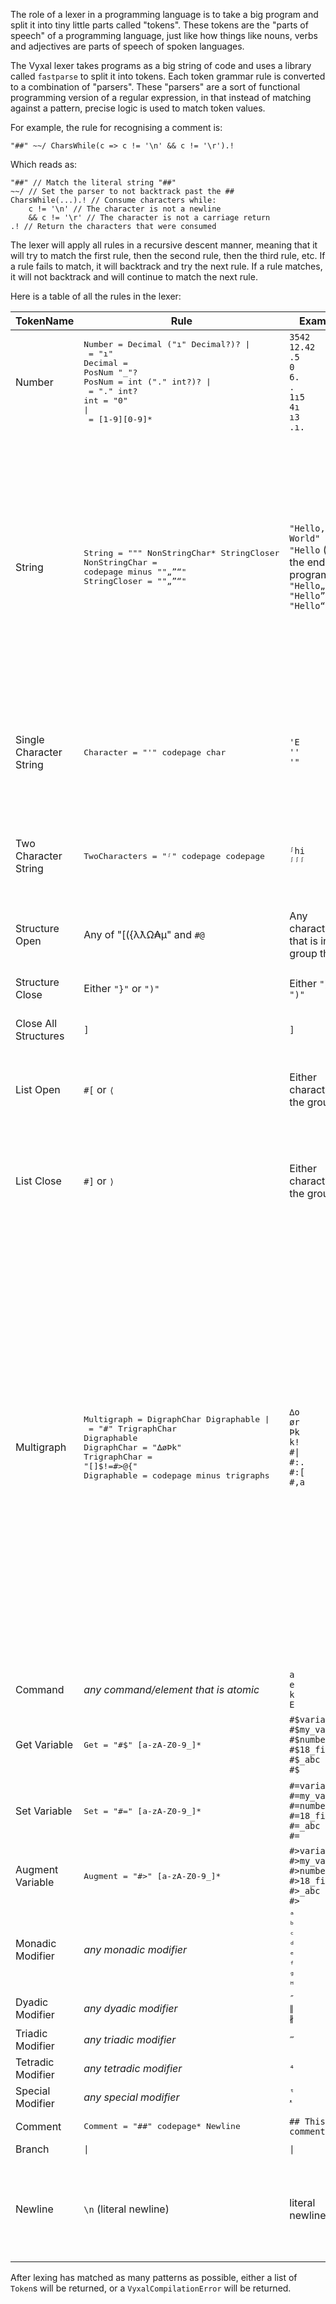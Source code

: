 The role of a lexer in a programming language is to take a big program and split it into tiny little parts called "tokens". These tokens are the "parts of speech" of a programming language, just like how things like nouns, verbs and adjectives are parts of speech of spoken languages.

The Vyxal lexer takes programs as a big string of code and uses a library called `fastparse` to split it into tokens. Each token grammar rule is converted to a
combination of "parsers". These "parsers" are a sort of functional programming
version of a regular expression, in that instead of matching against a pattern,
precise logic is used to match token values.

For example, the rule for recognising a comment is:

```
"##" ~~/ CharsWhile(c => c != '\n' && c != '\r').!
```

Which reads as:

```
"##" // Match the literal string "##"
~~/ // Set the parser to not backtrack past the ##
CharsWhile(...).! // Consume characters while:
    c != '\n' // The character is not a newline
    && c != '\r' // The character is not a carriage return
.! // Return the characters that were consumed
```

The lexer will apply all rules in a recursive descent manner, meaning that it will try to match the first rule, then the second rule, then the third rule, etc. If a rule fails to match, it will backtrack and try the next rule. If a rule matches, it will not backtrack and will continue to match the next rule.

Here is a table of all the rules in the lexer:

| TokenName               | Rule                                                                                                                                                                                                   | Example                                                                                       | Notes                                                                                                                                                                                                                                                                                                                                                            |
|-------------------------|--------------------------------------------------------------------------------------------------------------------------------------------------------------------------------------------------------|-----------------------------------------------------------------------------------------------|------------------------------------------------------------------------------------------------------------------------------------------------------------------------------------------------------------------------------------------------------------------------------------------------------------------------------------------------------------------|
| Number                  | <pre>Number  = Decimal ("ı" Decimal?)? \|<br>        = "ı"<br>Decimal = PosNum "_"?<br>PosNum  = int ("." int?)? \|<br>        = "." int?<br>int     = "0" \|<br>        = [1-9][0-9]*<br></pre> | `3542`<br>`12.42`<br>`.5`<br>`0`<br>`6.`<br>`.`<br>`1ı5`<br>`4ı`<br>`ı3`<br>`.ı.`             |                                                                                                                                                                                                                                                                                                                                                                  |
| String                  | <pre>String = "\"" NonStringChar* StringCloser<br>NonStringChar = codepage minus "\"„”“"<br>StringCloser = "\"„”“"<br></pre>                                                                 | `"Hello, World"`<br>`"Hello` (at the end of a program)<br>`"Hello„`<br>`"Hello”`<br>`"Hello“` | The four different string closers represent the string type.<br><br>" -> Normal string<br>„ -> Close compressed number<br>” -> Close dictionary compressed string<br>“ -> Close base-255 compressed string                                                                                                                                                       |
| Single Character String | <pre>Character = "'" codepage char<br></pre>                                                                                                                                                       | `'E`<br>`''`<br>`'"`                                                                          | The character can be `'` and it won't try and include any more characters                                                                                                                                                                                                                                                                                        |
| Two Character String    | <pre>TwoCharacters = "ᶴ" codepage codepage<br></pre>                                                                                                                                           | `ᶴhi`<br>`ᶴᶴᶴ`                                                                                | The characters can include `ᶴ` and it won't try and include any more characters                                                                                                                                                                                                                                                                                  |
| Structure Open          | Any of "[({λƛΩ₳µ" and `#@`                                                                                                                                                                             | Any character that is in the group there                                                      |                                                                                                                                                                                                                                                                                                                                                                  |
| Structure Close         | Either `"}"` or `")"`                                                                                                                                                                                  | Either `"}"` or `")"`                                                                         | `")"` closes two structures at once                                                                                                                                                                                                                                                                                                                              |
| Close All Structures    | `]`                                                                                                                                                                                                    | `]`                                                                                           |                                                                                                                                                                                                                                                                                                                                                                  |
| List Open               | `#[` or `⟨`                                                                                                                                                                                            | Either character in the group                                                                 | The angled bracket is not in the codepage, but is accepted in utf-8 files                                                                                                                                                                                                                                                                                        |
| List Close              | `#]` or `⟩`                                                                                                                                                                                            | Either character in the group                                                                 | The angled bracket is not in the codepage, but is accepted in utf-8 files                                                                                                                                                                                                                                                                                        |
| Multigraph              | <pre>Multigraph = DigraphChar Digraphable \|<br>           = "#" TrigraphChar Digraphable<br>DigraphChar = "∆øÞk"<br>TrigraphChar = "[]$!=#>@{"<br>Digraphable = codepage minus trigraphs | `∆o`<br>`ør`<br>`Þk`<br>`k!`<br>`#\|`<br>`#:.`<br>`#:[`<br>`#,a`                              | `#:` followed by any character is a syntax trigraph. The `#:[` case needed to be explicitly defined for lexing priority reasons.<br><br>`#.` followed by any character is a updot trigraph. Something like `#.A` will be equivalent to a literal `Ȧ`<br><br>`#,` followed by any character is a downdot trigrahp. Something like `#,A` will be equivalent to `Ạ` |
| Command                 | *any command/element that is atomic*                                                                                                                                                                   | `a`<br>`e`<br>`k`<br>`E`                                                                      |                                                                                                                                                                                                                                                                                                                                                                  |
| Get Variable            | <pre>Get = "#$" [a-zA-Z0-9_]*</pre>                                                                                                                                                            | `#$variable`<br>`#$my_var`<br>`#$number_15`<br>`#$18_fingers`<br>`#$_abc`<br>`#$`             | Empty variable name gets ghost variable                                                                                                                                                                                                                                                                                                                          |
| Set Variable            | <pre>Set = "#=" [a-zA-Z0-9_]*</pre>                                                                                                                                                            | `#=variable`<br>`#=my_var`<br>`#=number_15`<br>`#=18_fingers`<br>`#=_abc`<br>`#=`             | Empty variable name sets ghost variable                                                                                                                                                                                                                                                                                                                          |
| Augment Variable        | <pre>Augment = "#>" [a-zA-Z0-9_]*</pre>                                                                                                                                                        | `#>variable`<br>`#>my_var`<br>`#>number_15`<br>`#>18_fingers`<br>`#>_abc`<br>`#>`             |                                                                                                                                                                                                                                                                                                                                                                  |
| Monadic Modifier        | *any monadic modifier*                                                                                                                                                                                 | `ᵃ`<br>`ᵇ`<br>`ᶜ`<br>`ᵈ`<br>`ᵉ`<br>`ᶠ`<br>`ᶢ`<br>`ᴴ`                                          | There are many more monadic modifiers                                                                                                                                                                                                                                                                                                                            |
| Dyadic Modifier         | *any dyadic modifier*                                                                                                                                                                                  | `″`<br>`∥`<br>`∦`                                                                             |                                                                                                                                                                                                                                                                                                                                                                  |
| Triadic Modifier        | *any triadic modifier*                                                                                                                                                                                 | `‴`                                                                                           |                                                                                                                                                                                                                                                                                                                                                                  |
| Tetradic Modifier       | *any tetradic modifier*                                                                                                                                                                                | `⁴`                                                                                           |                                                                                                                                                                                                                                                                                                                                                                  |
| Special Modifier        | *any special modifier*                                                                                                                                                                                 | `ᵗ`<br>`ᵜ`                                                                                    |                                                                                                                                                                                                                                                                                                                                                                  |
| Comment                 | <pre>Comment = "##" codepage* Newline</pre>                                                                                                                                                    | `## This is a comment`                                                                        |                                                                                                                                                                                                                                                                                                                                                                  |
| Branch                  | `\|`                                                                                                                                                                                                   | `\|`                                                                                          |                                                                                                                                                                                                                                                                                                                                                                  |
| Newline                 | `\n` (literal newline)                                                                                                                                                                                 | literal newline                                                                               | Included for parsing structures and modifiers that rely upon newlines                                                                                                                                                                                                                                                                                            |

After lexing has matched as many patterns as possible, either a list of `Token`s will be returned, or a `VyxalCompilationError` will be returned.
